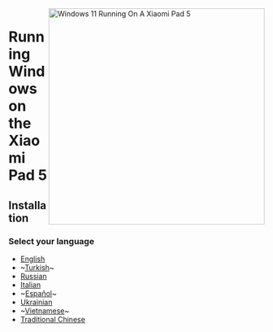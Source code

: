 <img align="right" src="https://raw.githubusercontent.com/erdilS/Port-Windows-11-Xiaomi-Pad-5/main/nabu.png" width="425" alt="Windows 11 Running On A Xiaomi Pad 5">

# Running Windows on the Xiaomi Pad 5

## Installation

### Select your language

- [English](English/1-partition-en.md)
- ~[Turkish](Turkish/1-partition-tr.md)~
- [Russian](Russian/partition-ru.md)
- [Italian](Italian/1-partizioni-it.md)
- ~[Español](Español/1-particiones-es.md)~
- [Ukrainian](Ukrainian/partition-uk.md)
- ~[Vietnamese](Vietnamese/1-partition-vi.md)~
- [Traditional Chinese](Traditional%20Chinese/1-partition-tw.md)
